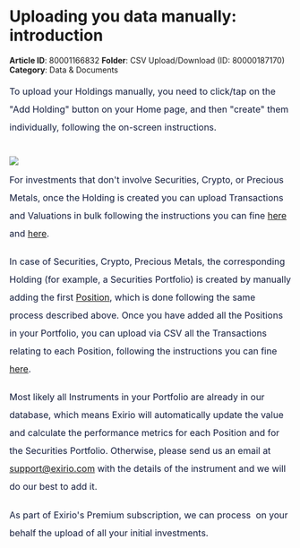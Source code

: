 # Uploading you data manually: introduction

**Article ID**: 80001166832
**Folder**: CSV Upload/Download (ID: 80000187170)
**Category**: Data & Documents

<p data-identifyelement="490" style="box-sizing: border-box; margin: 0px 0px 0px 0in; font-size: 15px; line-height: 30px; word-break: normal; overflow-wrap: break-word; color: rgb(24, 50, 71); font-family: -apple-system, BlinkMacSystemFont, "Segoe UI", Roboto, "Helvetica Neue", Arial, sans-serif; font-style: normal; font-variant-ligatures: normal; font-variant-caps: normal; font-weight: 400; letter-spacing: normal; orphans: 2; text-indent: 0px; text-transform: none; widows: 2; word-spacing: 0px; -webkit-text-stroke-width: 0px; white-space: normal;  text-decoration-thickness: initial; text-decoration-style: initial; text-decoration-color: initial; text-align: justify;"><span data-identifyelement="491" dir="ltr" style="box-sizing: border-box; font-size: 16px; line-height: 32px;"><a data-identifyelement="492" dir="ltr" href="https://support.exirio.com/en/support/solutions/articles/80000369032" style="box-sizing: border-box; background-color: transparent; color: rgb(44, 92, 197); text-decoration: none;"></a><a href="https://support.exirio.com/en/support/solutions/articles/80000882586" dir="ltr" data-identifyelement="196" style="box-sizing: border-box; background-color: transparent; color: rgb(44, 92, 197); text-decoration: none;"></a></span><span data-identifyelement="527" style="box-sizing: border-box; font-size: 16px;"><span data-identifyelement="528" dir="ltr" style="box-sizing: border-box; line-height: 32px;"><span data-identifyelement="529" dir="ltr" style="box-sizing: border-box; color: rgb(19, 28, 60); font-family: -apple-system, BlinkMacSystemFont, "Segoe UI", Roboto, "Helvetica Neue", Arial, sans-serif; font-size: 16px; font-style: normal; font-variant-ligatures: normal; font-variant-caps: normal; font-weight: 400; letter-spacing: normal; orphans: 2; text-align: justify; text-indent: 0px; text-transform: none; white-space: normal; widows: 2; word-spacing: 0px; -webkit-text-stroke-width: 0px; text-decoration-thickness: initial; text-decoration-style: initial; text-decoration-color: initial; float: none; display: inline !important;">To upload your Holdings manually, you need to click/tap on the "Add Holding" button on your Home page, and then "create" them individually, following the on-screen instructions.</span></span></span><br><br></p><p data-identifyelement="526" style="box-sizing: border-box; margin: 0px; font-size: 13px; line-height: 1.4; word-break: normal; overflow-wrap: break-word; color: rgb(24, 50, 71); font-family: -apple-system, BlinkMacSystemFont, "Segoe UI", Roboto, "Helvetica Neue", Arial, sans-serif; font-style: normal; font-variant-ligatures: normal; font-variant-caps: normal; font-weight: 400; letter-spacing: normal; orphans: 2; text-align: start; text-indent: 0px; text-transform: none; widows: 2; word-spacing: 0px; -webkit-text-stroke-width: 0px; white-space: normal;  text-decoration-thickness: initial; text-decoration-style: initial; text-decoration-color: initial;"><span data-identifyelement="527" style="box-sizing: border-box; font-size: 16px;"><span data-identifyelement="528" dir="ltr" style="box-sizing: border-box; line-height: 32px;"><span data-identifyelement="529" dir="ltr" style="box-sizing: border-box; color: rgb(19, 28, 60); font-family: -apple-system, BlinkMacSystemFont, "Segoe UI", Roboto, "Helvetica Neue", Arial, sans-serif; font-size: 16px; font-style: normal; font-variant-ligatures: normal; font-variant-caps: normal; font-weight: 400; letter-spacing: normal; orphans: 2; text-align: justify; text-indent: 0px; text-transform: none; white-space: normal; widows: 2; word-spacing: 0px; -webkit-text-stroke-width: 0px; text-decoration-thickness: initial; text-decoration-style: initial; text-decoration-color: initial; float: none; display: inline !important;"><img src="https://s3-eu-central-1.amazonaws.com/euc-cdn.freshdesk.com/data/helpdesk/attachments/production/80439722256/original/DiQeBAwpHML5AO0T18KQMF386nhWxI1WFw.png?1738748658" style="width: auto; max-width: 100%;" class="fr-fic fr-fil fr-dib" data-attachment="[object Object]" data-id="80439722256"> </span></span></span></p><p data-identifyelement="526" style="box-sizing: border-box; margin: 0px; font-size: 13px; line-height: 1.4; word-break: normal; overflow-wrap: break-word; color: rgb(24, 50, 71); font-family: -apple-system, BlinkMacSystemFont, "Segoe UI", Roboto, "Helvetica Neue", Arial, sans-serif; font-style: normal; font-variant-ligatures: normal; font-variant-caps: normal; font-weight: 400; letter-spacing: normal; orphans: 2; text-align: start; text-indent: 0px; text-transform: none; widows: 2; word-spacing: 0px; -webkit-text-stroke-width: 0px; white-space: normal;  text-decoration-thickness: initial; text-decoration-style: initial; text-decoration-color: initial;"><span data-identifyelement="527" style="box-sizing: border-box; font-size: 16px;"><span data-identifyelement="528" dir="ltr" style="box-sizing: border-box; line-height: 32px;"><span data-identifyelement="529" dir="ltr" style="box-sizing: border-box; color: rgb(19, 28, 60); font-family: -apple-system, BlinkMacSystemFont, "Segoe UI", Roboto, "Helvetica Neue", Arial, sans-serif; font-size: 16px; font-style: normal; font-variant-ligatures: normal; font-variant-caps: normal; font-weight: 400; letter-spacing: normal; orphans: 2; text-align: justify; text-indent: 0px; text-transform: none; white-space: normal; widows: 2; word-spacing: 0px; -webkit-text-stroke-width: 0px; text-decoration-thickness: initial; text-decoration-style: initial; text-decoration-color: initial; float: none; display: inline !important;">For investments that don't involve Securities, Crypto, or Precious Metals, once the Holding is created you can upload Transactions and Valuations in bulk following the instructions you can fine <a href="https://support.exirio.com/en/support/solutions/articles/80000375776">here</a> and <a href="https://support.exirio.com/en/support/solutions/articles/80000831235">here</a>.</span></span></span></p><p data-identifyelement="526" style="box-sizing: border-box; margin: 0px; font-size: 13px; line-height: 1.4; word-break: normal; overflow-wrap: break-word; color: rgb(24, 50, 71); font-family: -apple-system, BlinkMacSystemFont, "Segoe UI", Roboto, "Helvetica Neue", Arial, sans-serif; font-style: normal; font-variant-ligatures: normal; font-variant-caps: normal; font-weight: 400; letter-spacing: normal; orphans: 2; text-align: start; text-indent: 0px; text-transform: none; widows: 2; word-spacing: 0px; -webkit-text-stroke-width: 0px; white-space: normal;  text-decoration-thickness: initial; text-decoration-style: initial; text-decoration-color: initial;"><br></p><p data-identifyelement="526" style="box-sizing: border-box; margin: 0px; font-size: 13px; line-height: 1.4; word-break: normal; overflow-wrap: break-word; color: rgb(24, 50, 71); font-family: -apple-system, BlinkMacSystemFont, "Segoe UI", Roboto, "Helvetica Neue", Arial, sans-serif; font-style: normal; font-variant-ligatures: normal; font-variant-caps: normal; font-weight: 400; letter-spacing: normal; orphans: 2; text-align: start; text-indent: 0px; text-transform: none; widows: 2; word-spacing: 0px; -webkit-text-stroke-width: 0px; white-space: normal;  text-decoration-thickness: initial; text-decoration-style: initial; text-decoration-color: initial;"><span data-identifyelement="527" style="box-sizing: border-box; font-size: 16px;"><span data-identifyelement="528" dir="ltr" style="box-sizing: border-box; line-height: 32px;"><span data-identifyelement="529" dir="ltr" style="box-sizing: border-box; color: rgb(19, 28, 60); font-family: -apple-system, BlinkMacSystemFont, "Segoe UI", Roboto, "Helvetica Neue", Arial, sans-serif; font-size: 16px; font-style: normal; font-variant-ligatures: normal; font-variant-caps: normal; font-weight: 400; letter-spacing: normal; orphans: 2; text-align: justify; text-indent: 0px; text-transform: none; white-space: normal; widows: 2; word-spacing: 0px; -webkit-text-stroke-width: 0px; text-decoration-thickness: initial; text-decoration-style: initial; text-decoration-color: initial; float: none; display: inline !important;">In case of <span dir="ltr" style="color: rgb(19, 28, 60); font-family: -apple-system, BlinkMacSystemFont, "Segoe UI", Roboto, "Helvetica Neue", Arial, sans-serif; font-size: 16px; font-style: normal; font-variant-ligatures: normal; font-variant-caps: normal; font-weight: 400; letter-spacing: normal; orphans: 2; text-align: justify; text-indent: 0px; text-transform: none; widows: 2; word-spacing: 0px; -webkit-text-stroke-width: 0px; white-space: normal;  text-decoration-thickness: initial; text-decoration-style: initial; text-decoration-color: initial; display: inline !important; float: none;">Securities, Crypto, <span style="color: rgb(19, 28, 60); font-family: -apple-system, BlinkMacSystemFont, "Segoe UI", Roboto, "Helvetica Neue", Arial, sans-serif; font-size: 16px; font-style: normal; font-variant-ligatures: normal; font-variant-caps: normal; font-weight: 400; letter-spacing: normal; orphans: 2; text-align: justify; text-indent: 0px; text-transform: none; widows: 2; word-spacing: 0px; -webkit-text-stroke-width: 0px; white-space: normal;  text-decoration-thickness: initial; text-decoration-style: initial; text-decoration-color: initial; display: inline !important; float: none;">Precious Metals,</span> </span>the corresponding Holding (for example, a Securities Portfolio) is created by manually adding the first <a dir="ltr" href="https://support.exirio.com/en/support/solutions/articles/80000882586">Position</a>, which is done following the same process described above. Once you have added all the Positions in your Portfolio, you can upload via CSV all the Transactions relating to each Position, following the instructions you can fine <a dir="ltr" href="https://support.exirio.com/en/support/solutions/articles/80000375776">here</a>. </span></span></span></p><p data-identifyelement="526" style="box-sizing: border-box; margin: 0px; font-size: 13px; line-height: 1.4; word-break: normal; overflow-wrap: break-word; color: rgb(24, 50, 71); font-family: -apple-system, BlinkMacSystemFont, "Segoe UI", Roboto, "Helvetica Neue", Arial, sans-serif; font-style: normal; font-variant-ligatures: normal; font-variant-caps: normal; font-weight: 400; letter-spacing: normal; orphans: 2; text-align: start; text-indent: 0px; text-transform: none; widows: 2; word-spacing: 0px; -webkit-text-stroke-width: 0px; white-space: normal;  text-decoration-thickness: initial; text-decoration-style: initial; text-decoration-color: initial;"><br><span data-identifyelement="527" style="box-sizing: border-box; font-size: 16px;"><span data-identifyelement="528" dir="ltr" style="box-sizing: border-box; line-height: 32px;"><span data-identifyelement="529" dir="ltr" style="box-sizing: border-box; color: rgb(19, 28, 60); font-family: -apple-system, BlinkMacSystemFont, "Segoe UI", Roboto, "Helvetica Neue", Arial, sans-serif; font-size: 16px; font-style: normal; font-variant-ligatures: normal; font-variant-caps: normal; font-weight: 400; letter-spacing: normal; orphans: 2; text-align: justify; text-indent: 0px; text-transform: none; white-space: normal; widows: 2; word-spacing: 0px; -webkit-text-stroke-width: 0px; text-decoration-thickness: initial; text-decoration-style: initial; text-decoration-color: initial; float: none; display: inline !important;">Most likely all Instruments in your Portfolio are already in our database, which means Exirio will automatically update the value and calculate the performance metrics for each Position and for the Securities Portfolio. Otherwise, please send us an email at <a href="mailto:support@exirio.com">support@exirio.com</a> with the details of the instrument and we will do our best to add it. </span></span></span></p><p data-identifyelement="526" style="box-sizing: border-box; margin: 0px; font-size: 13px; line-height: 1.4; word-break: normal; overflow-wrap: break-word; color: rgb(24, 50, 71); font-family: -apple-system, BlinkMacSystemFont, "Segoe UI", Roboto, "Helvetica Neue", Arial, sans-serif; font-style: normal; font-variant-ligatures: normal; font-variant-caps: normal; font-weight: 400; letter-spacing: normal; orphans: 2; text-align: start; text-indent: 0px; text-transform: none; widows: 2; word-spacing: 0px; -webkit-text-stroke-width: 0px; white-space: normal;  text-decoration-thickness: initial; text-decoration-style: initial; text-decoration-color: initial;"><br></p><p data-identifyelement="526" style="box-sizing: border-box; margin: 0px; font-size: 13px; line-height: 1.4; word-break: normal; overflow-wrap: break-word; color: rgb(24, 50, 71); font-family: -apple-system, BlinkMacSystemFont, "Segoe UI", Roboto, "Helvetica Neue", Arial, sans-serif; font-style: normal; font-variant-ligatures: normal; font-variant-caps: normal; font-weight: 400; letter-spacing: normal; orphans: 2; text-align: start; text-indent: 0px; text-transform: none; widows: 2; word-spacing: 0px; -webkit-text-stroke-width: 0px; white-space: normal;  text-decoration-thickness: initial; text-decoration-style: initial; text-decoration-color: initial;"><span data-identifyelement="527" style="box-sizing: border-box; font-size: 16px;"><span data-identifyelement="528" dir="ltr" style="box-sizing: border-box; line-height: 32px;"><span data-identifyelement="529" dir="ltr" style="box-sizing: border-box; color: rgb(19, 28, 60); font-family: -apple-system, BlinkMacSystemFont, "Segoe UI", Roboto, "Helvetica Neue", Arial, sans-serif; font-size: 16px; font-style: normal; font-variant-ligatures: normal; font-variant-caps: normal; font-weight: 400; letter-spacing: normal; orphans: 2; text-align: justify; text-indent: 0px; text-transform: none; white-space: normal; widows: 2; word-spacing: 0px; -webkit-text-stroke-width: 0px; text-decoration-thickness: initial; text-decoration-style: initial; text-decoration-color: initial; float: none; display: inline !important;">As part of Exirio's Premium subscription, we can process <span style="color: rgb(19, 28, 60); font-family: -apple-system, BlinkMacSystemFont, "Segoe UI", Roboto, "Helvetica Neue", Arial, sans-serif; font-size: 16px; font-style: normal; font-variant-ligatures: normal; font-variant-caps: normal; font-weight: 400; letter-spacing: normal; orphans: 2; text-align: justify; text-indent: 0px; text-transform: none; widows: 2; word-spacing: 0px; -webkit-text-stroke-width: 0px; white-space: normal;  text-decoration-thickness: initial; text-decoration-style: initial; text-decoration-color: initial; display: inline !important; float: none;"> on your behalf</span> the upload of all your initial investments. </span></span></span></p><p data-identifyelement="526" style="box-sizing: border-box; margin: 0px; font-size: 13px; line-height: 1.4; word-break: normal; overflow-wrap: break-word; color: rgb(24, 50, 71); font-family: -apple-system, BlinkMacSystemFont, "Segoe UI", Roboto, "Helvetica Neue", Arial, sans-serif; font-style: normal; font-variant-ligatures: normal; font-variant-caps: normal; font-weight: 400; letter-spacing: normal; orphans: 2; text-align: start; text-indent: 0px; text-transform: none; widows: 2; word-spacing: 0px; -webkit-text-stroke-width: 0px; white-space: normal;  text-decoration-thickness: initial; text-decoration-style: initial; text-decoration-color: initial;"><br></p><p data-identifyelement="526" style="box-sizing: border-box; margin: 0px; font-size: 13px; line-height: 1.4; word-break: normal; overflow-wrap: break-word; color: rgb(24, 50, 71); font-family: -apple-system, BlinkMacSystemFont, "Segoe UI", Roboto, "Helvetica Neue", Arial, sans-serif; font-style: normal; font-variant-ligatures: normal; font-variant-caps: normal; font-weight: 400; letter-spacing: normal; orphans: 2; text-align: start; text-indent: 0px; text-transform: none; widows: 2; word-spacing: 0px; -webkit-text-stroke-width: 0px; white-space: normal;  text-decoration-thickness: initial; text-decoration-style: initial; text-decoration-color: initial;"><br></p><p data-identifyelement="526" style="box-sizing: border-box; margin: 0px; font-size: 13px; line-height: 1.4; word-break: normal; overflow-wrap: break-word; color: rgb(24, 50, 71); font-family: -apple-system, BlinkMacSystemFont, "Segoe UI", Roboto, "Helvetica Neue", Arial, sans-serif; font-style: normal; font-variant-ligatures: normal; font-variant-caps: normal; font-weight: 400; letter-spacing: normal; orphans: 2; text-align: start; text-indent: 0px; text-transform: none; widows: 2; word-spacing: 0px; -webkit-text-stroke-width: 0px; white-space: normal;  text-decoration-thickness: initial; text-decoration-style: initial; text-decoration-color: initial;"><br></p>